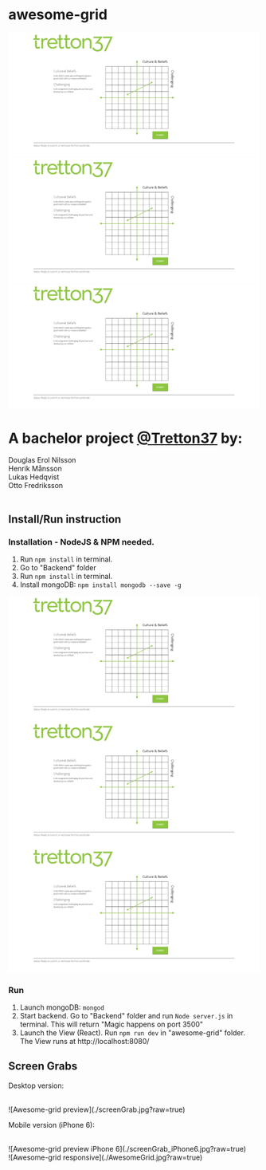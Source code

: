 # awesome-grid

![Awesome-grid preview](./screenGrab.jpg?raw=true)
![Awesome-grid preview](/screenGrab.jpg?raw=true)
![alt tag](https://github.com/Freddessson/awesome-grid/blob/master/screenGrab.jpg?raw=true)

<h1>A bachelor project <a href="http://tretton37.com/">@Tretton37</a> by:</h1>
Douglas Erol Nilsson <br /> 
Henrik Månsson<br /> 
Lukas Hedqvist<br /> 
Otto Fredriksson<br /> 
<br />

<h2>Install/Run instruction</h2>

<h3>Installation - NodeJS & NPM needed.</h3>

1. Run `npm install` in terminal. <br />
2. Go to "Backend" folder<br /> 
3. Run `npm install` in terminal. <br /> 
4. Install mongoDB: `npm install mongodb --save -g`<br /> 

![Awesome-grid preview](./screenGrab.jpg?raw=true)
![Awesome-grid preview](/screenGrab.jpg?raw=true)
![alt tag](https://github.com/Freddessson/awesome-grid/blob/master/screenGrab.jpg?raw=true)

<h3>Run</h3> 

1. Launch mongoDB: `mongod`<br /> 
2. Start backend. Go to "Backend" folder and run `Node server.js` in terminal.
This will return "Magic happens on port 3500" <br /> 
3. Launch the View (React). Run `npm run dev` in "awesome-grid" folder.
The View runs at http://localhost:8080/<br /> 

<h2>Screen Grabs</h2>

<p>Desktop version:</p><br /> 
![Awesome-grid preview](./screenGrab.jpg?raw=true)


<p>Mobile version (iPhone 6): </p><br />
![Awesome-grid preview iPhone 6](./screenGrab_iPhone6.jpg?raw=true)
<br />
![Awesome-grid responsive](./AwesomeGrid.jpg?raw=true)
